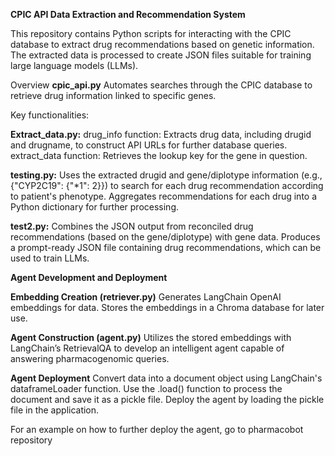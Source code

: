 **CPIC API Data Extraction and Recommendation System**

This repository contains Python scripts for interacting with the CPIC database to extract drug recommendations based on genetic information. The extracted data is processed to create JSON files suitable for training large language models (LLMs).

Overview
**cpic_api.py**
Automates searches through the CPIC database to retrieve drug information linked to specific genes.

Key functionalities:

**Extract_data.py:**
drug_info function: Extracts drug data, including drugid and drugname, to construct API URLs for further database queries.
extract_data function: Retrieves the lookup key for the gene in question.

**testing.py:**
Uses the extracted drugid and gene/diplotype information (e.g., {"CYP2C19": {"*1": 2}}) to search for each drug recommendation according to patient's phenotype.
Aggregates recommendations for each drug into a Python dictionary for further processing.

**test2.py:**
Combines the JSON output from reconciled drug recommendations (based on the gene/diplotype) with gene data.
Produces a prompt-ready JSON file containing drug recommendations, which can be used to train LLMs.

**Agent Development and Deployment** 

**Embedding Creation (retriever.py)**
Generates LangChain OpenAI embeddings for data.
Stores the embeddings in a Chroma database for later use.

**Agent Construction (agent.py)**
Utilizes the stored embeddings with LangChain’s RetrievalQA to develop an intelligent agent capable of answering pharmacogenomic queries.

**Agent Deployment**
Convert data into a document object using LangChain's dataframeLoader function.
Use the .load() function to process the document and save it as a pickle file.
Deploy the agent by loading the pickle file in the application.

For an example on how to further deploy the agent, go to pharmacobot repository
